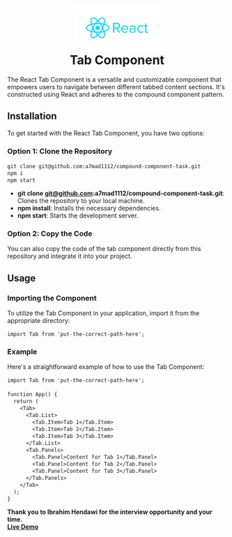 <h1 align="center">
  <img src="./react-img.png" width="200">
  <br>
  Tab Component
</h1>

<p>
  The React Tab Component is a versatile and customizable component that empowers users to navigate between different tabbed content sections. It's constructed using React and adheres to the compound component pattern.
</p>

## Installation

<p>To get started with the React Tab Component, you have two options:</p>

### Option 1: Clone the Repository
```
git clone git@github.com:a7mad1112/compound-component-task.git
npm i
npm start
```
- <strong>git clone git@github.com:a7mad1112/compound-component-task.git</strong>: Clones the repository to your local machine.
- <strong>npm install</strong>: Installs the necessary dependencies.
- <strong>npm start</strong>: Starts the development server.

### Option 2: Copy the Code
<p>You can also copy the code of the tab component directly from this repository and integrate it into your project.</p>

## Usage
### Importing the Component
<p>To utilize the Tab Component in your application, import it from the appropriate directory:</p>

```
import Tab from 'put-the-correct-path-here';
```

### Example
<p>Here's a straightforward example of how to use the Tab Component:</p>

```
import Tab from 'put-the-correct-path-here';

function App() {
  return (
    <Tab>
      <Tab.List>
        <Tab.Item>Tab 1</Tab.Item>
        <Tab.Item>Tab 2</Tab.Item>
        <Tab.Item>Tab 3</Tab.Item>
      </Tab.List>
      <Tab.Panels>
        <Tab.Panel>Content for Tab 1</Tab.Panel>
        <Tab.Panel>Content for Tab 2</Tab.Panel>
        <Tab.Panel>Content for Tab 3</Tab.Panel>
      </Tab.Panels>
    </Tab>
  );
}
```

**Thank you to Ibrahim Hendawi for the interview opportunity and your time.**
<br/>
**[Live Demo](https://guileless-haupia-f93131.netlify.app/)**
